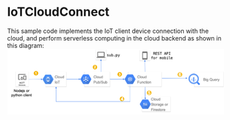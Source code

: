 # IoTCloudConnect
This sample code implements the IoT client device connection with the cloud, and perform serverless computing in the cloud backend as shown in this diagram:
![Figure](/Resources/Picture1.png)
